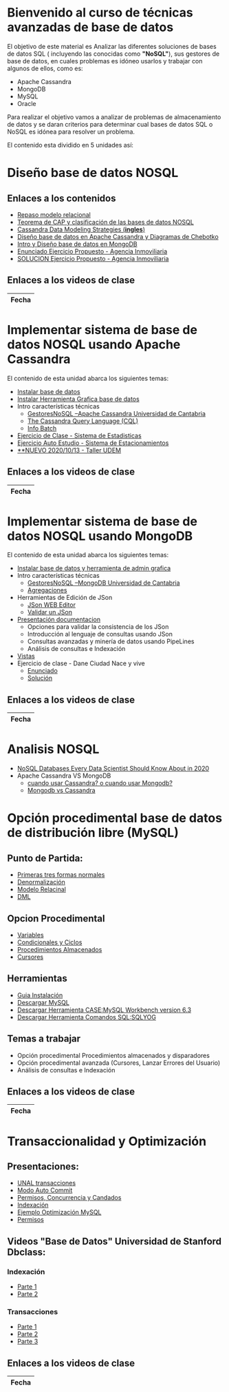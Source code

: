 # Bienvenido al curso de técnicas avanzadas de base de datos

El objetivo de este material es Analizar las diferentes soluciones de bases de datos SQL ( incluyendo las conocidas como **"NoSQL"**), sus gestores de base de datos, en cuales problemas es idóneo usarlos y trabajar con algunos de ellos, como es: 
- Apache Cassandra
- MongoDB
- MySQL
- Oracle

Para realizar el objetivo vamos a analizar de problemas de almacenamiento de datos y se daran criterios para determinar cual bases de datos SQL o NoSQL es idónea para resolver un problema.

El contenido esta dividido en 5 unidades así:
# Diseño base de datos NOSQL
## Enlaces a los contenidos
- [Repaso modelo relacional](C0_INTRO/BD2_C0B_Repaso_Modelo_ER.pdf)
- [Teorema de CAP y clasificación de las bases de datos NOSQL](C1_NO_ONLY_SQL_DESIGN/BD2_C1_NO_ONLY_SQL.pdf)
- [Cassandra Data Modeling Strategies (**ingles**) ](C1_NO_ONLY_SQL_DESIGN/BD2_C1AX_Cassandra%20Data%20Modeling%20Strategies.pdf)
- [Diseño base de datos en Apache Cassandra y Diagramas de Chebotko](C1_NO_ONLY_SQL_DESIGN/BD2_C1A_Cassandra%20Modelado.pdf)
- [Intro y Diseño base de datos en MongoDB](C1_NO_ONLY_SQL_DESIGN/BD2_C1B_Mongo_Modelando.pdf)
- [Enunciado Ejercicio Propuesto - Agencia Inmoviliaria](C1_NO_ONLY_SQL_DESIGN/BD2_C1Y_AgenciaInmobiliaria.pdf)
- [SOLUCION Ejercicio Propuesto - Agencia Inmoviliaria](C1_NO_ONLY_SQL_DESIGN/BD2_C1Z_AgenciaInmobiliaria.pdf)

## Enlaces a los videos de clase
|Fecha           |
|----------------|



# Implementar sistema de base de datos NOSQL usando Apache Cassandra
El contenido de esta unidad abarca los siguientes temas:
- [Instalar base de datos](http://sergalpe.blogspot.com/2018/10/instalar-apache-cassandra-en-windows-url.html)
- [Instalar Herramienta Grafica base de datos](http://sergalpe.blogspot.com/2018/10/ide-grafico-para-apache-cassandra.html)
- Intro características técnicas
   - [GestoresNoSQL –Apache Cassandra Universidad de Cantabria](https://ocw.unican.es/pluginfile.php/2396/course/section/2473/NoSQL_Tema2_Cassandra.pdf)
   - [The Cassandra Query Language (CQL)](https://cassandra.apache.org/doc/latest/cql/index.html)
   - [Info Batch](https://docs.datastax.com/en/archived/cql/3.3/cql/cql_reference/cqlBatch.html)
- [Ejercicio de Clase - Sistema de Estadisticas](C2_CASSANDRA/BD2_C2Y_Estadisticas.pdf)
- [Ejercicio Auto Estudio - Sistema de Estacionamientos](C1_NO_ONLY_SQL_DESIGN/BD2_C1Y_SistemaEstacionamientoInteligente.pdf)
- [**NUEVO 2020/10/13 - Taller UDEM](C2_CASSANDRA/BD2_C2_charla_udem_ejemplo_metro.zip)

## Enlaces a los videos de clase
|Fecha           |
|----------------|


# Implementar sistema de base de datos NOSQL usando MongoDB
El contenido de esta unidad abarca los siguientes temas:
- [Instalar base de datos y herramienta de admin grafica](C3_MONGODB/BD2_C3B_noSQL_MongoDB-Instalar.pdf)
- Intro características técnicas
   - [GestoresNoSQL –MongoDB Universidad de Cantabria](https://ocw.unican.es/pluginfile.php/2396/course/section/2473/NoSQL_Tema2_MongoDB.pdf)
   - [Agregaciones](https://data-flair.training/blogs/mongodb-aggregation-tutorial/)
- Herramientas de Edición de JSon
   - [JSon WEB Editor](https://jsoneditoronline.org/)
   - [Validar un JSon](https://jsonlint.com/)   
- [Presentación documentacion](C3_MONGODB/BD2_C3_noSQL_Mongo.pdf)
   - Opciones para validar la consistencia de los JSon
   - Introducción al lenguaje de consultas usando JSon
   - Consultas avanzadas y minería de datos usando PipeLines
   - Análisis de consultas e Indexación
- [Vistas](https://docs.mongodb.com/compass/current/views/)
- Ejercicio de clase - Dane Ciudad Nace y vive
   - [Enunciado](C3_MONGODB/BD2_C1Y_DANE_CiudadNace_a_vivido.pdf)
   - [Solución](C3_MONGODB/BD2_C1Z_DANE_CiudadNace_a_vivido.pdf)
## Enlaces a los videos de clase
|Fecha           |
|----------------|


# Analisis NOSQL
- [NoSQL Databases Every Data Scientist Should Know About in 2020](https://www.analyticsvidhya.com/blog/2020/09/different-nosql-databases-every-data-scientist-must-know/)
- Apache Cassandra VS MongoDB
   - [cuando usar Cassandra? o cuando usar Mongodb?](http://solocodigoweb.com/blog/2018/05/18/cuando-usar-cassandra-cuando-usar-mongodb/)
   - [Mongodb vs Cassandra](https://www.educba.com/mongodb-vs-cassandra/)

# Opción procedimental base de datos de distribución libre (MySQL)
## Punto de Partida:
- [Primeras tres formas normales](https://es.wikipedia.org/wiki/Tercera_forma_normal)
- [Denormalización](https://es.wikipedia.org/wiki/Denormalizaci%C3%B3n_(base_de_datos))
- [Modelo Relacinal](https://es.wikipedia.org/wiki/Base_de_datos_relacional)
- [DML](https://es.wikipedia.org/wiki/Lenguaje_de_manipulaci%C3%B3n_de_datos)
## Opcion Procedimental
- [Variables](https://dev.mysql.com/doc/refman/8.0/en/local-variable-scope.html)
- [Condicionales y Ciclos](https://dev.mysql.com/doc/refman/8.0/en/flow-control-statements.html)
- [Procedimientos Almacenados](https://dev.mysql.com/doc/refman/8.0/en/create-procedure.html)
- [Cursores](https://dev.mysql.com/doc/refman/8.0/en/cursors.html)
## Herramientas
- [Guia Instalación](C4_MYSQL/Instalar%20Herramientas_MySQLpdf.pdf)
- [Descargar MySQL](http://www.wampserver.com/en/)
- [Descargar Herramienta CASE:MySQL Workbench version 6.3](https://downloads.mysql.com/archives/workbench/)
- [Descargar Herramienta Comandos SQL:SQLYOG](https://github.com/webyog/sqlyog-community/wiki/Downloads)
## Temas a trabajar
- Opción procedimental Procedimientos almacenados y disparadores
- Opción procedimental avanzada (Cursores, Lanzar Errores del Usuario)
- Análisis de consultas e Indexación
## Enlaces a los videos de clase
|Fecha           |
|----------------|

# Transaccionalidad y Optimización
## Presentaciones:
- [UNAL transacciones](C6_TRANS_IDX/BD2_C6A_UNAL_transacciones_en_Oracle_y_MySQL.pdf)
- [Modo Auto Commit](C6_TRANS_IDX/BD2_C6B_transacciones_en_Oracle_y_MySQL.pdf)
- [Permisos, Concurrencia y Candados](C6_TRANS_IDX/BD2_C6C_Permisos_Concurrencia_y_candados_MySQL.pdf)
- [Indexación](C6_TRANS_IDX/BD2_C6D_indexaci%C3%B3n.pdf)
- [Ejemplo Optimización MySQL](C6_TRANS_IDX/BD2_C6E_Optimizaci%C3%B3nMySQL.pdf)
- [Permisos](C6_TRANS_IDX/BD2_C6F_Permisos.pdf)

## Videos "Base de Datos" Universidad de Stanford Dbclass:
### Indexación
- [Parte 1](https://www.youtube.com/watch?v=Y7Qlc7f_u0o)
- [Parte 2](https://www.youtube.com/watch?v=HSnwW5Punm0)
### Transacciones
- [Parte 1](https://www.youtube.com/watch?v=O2wYl9UHFNc)
- [Parte 2](https://www.youtube.com/watch?v=r6ALmAXRHQM)
- [Parte 3](https://www.youtube.com/watch?v=5-dlz0YimR4)


## Enlaces a los videos de clase
|Fecha           |
|----------------|



